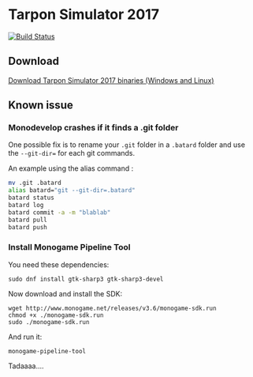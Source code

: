 # Tarpon Simulator 2017

[![Build Status](https://ci.deuxfleurs.fr/job/TarponSimulator2017/job/master/badge/icon)](https://ci.deuxfleurs.fr/job/TarponSimulator2017/job/master/)

## Download

[Download Tarpon Simulator 2017 binaries (Windows and Linux)](https://ci.deuxfleurs.fr/job/TarponSimulator2017/job/master/lastSuccessfulBuild/artifact/TarponSimulator2017.zip)

## Known issue


### Monodevelop crashes if it finds a .git folder

One possible fix is to rename your `.git` folder in a `.batard` folder and use the `--git-dir=` for each git commands.

An example using the alias command :

```bash
mv .git .batard
alias batard="git --git-dir=.batard"
batard status
batard log
batard commit -a -m "blablab"
batard pull
batard push
```

### Install Monogame Pipeline Tool

You need these dependencies:

```
sudo dnf install gtk-sharp3 gtk-sharp3-devel
```

Now download and install the SDK:

```
wget http://www.monogame.net/releases/v3.6/monogame-sdk.run
chmod +x ./monogame-sdk.run
sudo ./monogame-sdk.run
```

And run it:

```
monogame-pipeline-tool
```

Tadaaaa....
